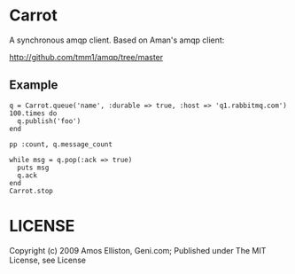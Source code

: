 # Carrot

A synchronous amqp client. Based on Aman's amqp client:

http://github.com/tmm1/amqp/tree/master

## Example
    
    q = Carrot.queue('name', :durable => true, :host => 'q1.rabbitmq.com')
    100.times do
      q.publish('foo')
    end
    
    pp :count, q.message_count
    
    while msg = q.pop(:ack => true)
      puts msg
      q.ack
    end
    Carrot.stop
    
# LICENSE

Copyright (c) 2009 Amos Elliston, Geni.com; Published under The MIT License, see License
